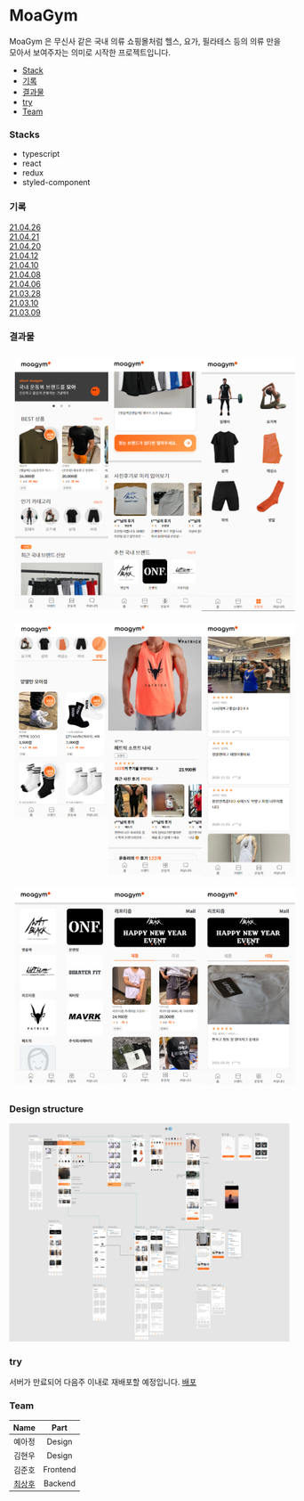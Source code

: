 MoaGym
===
MoaGym 은 무신사 같은 국내 의류 쇼핑몰처럼 헬스, 요가, 필라테스 등의 의류 만을 모아서 보여주자는 의미로 시작한 프로젝트입니다.

- [Stack](#stacks)
- [기록](#commits)
- [결과물](#results)
- [try](#try)
- [Team](#team)

### <a name="stacks">Stacks</a>

- typescript
- react
- redux
- styled-component

### <a name="commits">기록</a>

[21.04.26](./Readmes/21_04_26.md)<br>
[21.04.21](./Readmes/21_04_21.md)<br>
[21.04.20](./Readmes/21_04_20.md)<br>
[21.04.12](./Readmes/21_04_12.md)<br>
[21.04.10](./Readmes/21_04_10.md)<br>
[21.04.08](./Readmes/21_04_08.md)<br>
[21.04.06](./Readmes/21_04_06.md)<br>
[21.03.28](./Readmes/21_03_28.md)<br>
[21.03.10](./Readmes/21_03_10.md)<br>
[21.03.09](./Readmes/21_03_09.md)<br>

### <a name="results">결과물</a>

<div style="display:grid; grid-template-columns: repeat(3, 1fr);">
    <img src="./src/common/image/img_home1.PNG" style="width:200px; margin:10px;">
    <img src="./src/common/image/img_home2.PNG" style="width:200px; margin:10px;">
    <img src="./src/common/image/category1.PNG" style="width:200px; margin:10px;">
    <img src="./src/common/image/category2.PNG" style="width:200px; margin:10px;">
    <img src="./src/common/image/img_ItemInfo1.PNG" style="width:200px; margin:10px;">
    <img src="./src/common/image/img_ItemInfo2.PNG" style="width:200px; margin:10px;">
    <img src="./src/common/image/img_brandList.PNG" style="width:200px; margin:10px;">
    <img src="./src/common/image/img_brandPage1.PNG" style="width:200px; margin:10px;">
    <img src="./src/common/image/img_brandPage2.PNG" style="width:200px; margin:10px;">
</div>

### Design structure

<img src="./src/common/image/figma.PNG">

### try

서버가 만료되어 다음주 이내로 재배포할 예정입니다.
[배포](https://junho0956.github.io/MoaGym/)

### <a name="team">Team</a>

|Name|Part|
|:---:|:---:|
|예아정|Design|
|김현우|Design|
|김준호|Frontend|
|[최상후](https://github.com/Neungji-Baksal)|Backend|
